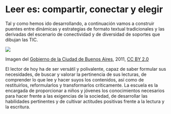 # Leer es: compartir, conectar y elegir

Tal y como hemos ido desarrollando, a continuación vamos a construir puentes entre dinámicas y estrategias de formato textual tradicionales y las derivadas del escenario de conectividad y de diversidad de soportes que dibujan las TIC.


![](http://farm6.staticflickr.com/5105/5657838277_b161c8d907.jpg)


Imagen del [Gobierno de la Ciudad de Buenos Aires](http://www.flickr.com/photos/buenosairesprensa/), 2011, [CC BY 2.0](http://creativecommons.org/licenses/by/2.0/deed.en)

El lector de hoy ha de ser versátil y polivalente, capaz de saber formular sus necesidades, de buscar y valorar la pertinencia de sus lecturas, de comprender lo que lee y hacer suyos los contenidos, así como de restituirlos, reformularlos y transformarlos críticamente. La escuela es la encargada de proporcionar a niños y jóvenes los conocimientos necesarios para hacer frente a las exigencias de la sociedad, de desarrollar las habilidades pertinentes y de cultivar actitudes positivas frente a la lectura y la escritura.